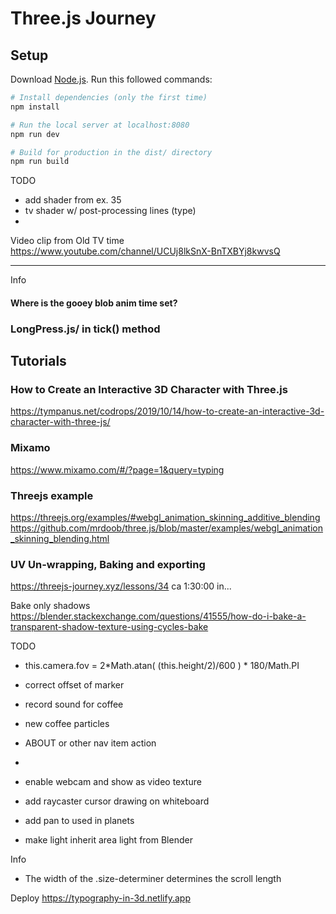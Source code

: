 # Three.js Journey

## Setup
Download [Node.js](https://nodejs.org/en/download/).
Run this followed commands:

``` bash
# Install dependencies (only the first time)
npm install

# Run the local server at localhost:8080
npm run dev

# Build for production in the dist/ directory
npm run build
```

TODO
- add shader from ex. 35
- tv shader w/ post-processing lines (type)
- 

Video clip from Old TV time
https://www.youtube.com/channel/UCUj8lkSnX-BnTXBYj8kwvsQ



- - -  
Info
#### Where is the gooey blob anim time set?
### LongPress.js/ in tick() method

## Tutorials
### How to Create an Interactive 3D Character with Three.js
https://tympanus.net/codrops/2019/10/14/how-to-create-an-interactive-3d-character-with-three-js/

### Mixamo
https://www.mixamo.com/#/?page=1&query=typing

### Threejs example
https://threejs.org/examples/#webgl_animation_skinning_additive_blending
https://github.com/mrdoob/three.js/blob/master/examples/webgl_animation_skinning_blending.html

### UV Un-wrapping, Baking and exporting
https://threejs-journey.xyz/lessons/34
ca 1:30:00 in...

Bake only shadows
https://blender.stackexchange.com/questions/41555/how-do-i-bake-a-transparent-shadow-texture-using-cycles-bake



TODO
- this.camera.fov = 2*Math.atan( (this.height/2)/600 ) * 180/Math.PI

- correct offset of marker
- record sound for coffee
- new coffee particles
- ABOUT or other nav item action
- 
- enable webcam and show as video texture
- add raycaster cursor drawing on whiteboard
- add pan to used in planets
- make light inherit area light from Blender


Info
- The width of the .size-determiner determines the scroll length

Deploy
https://typography-in-3d.netlify.app